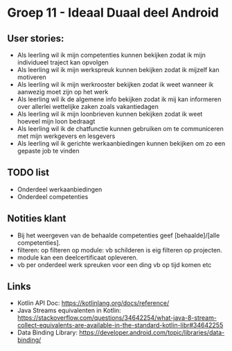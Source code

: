 # Groep 11 - Ideaal Duaal deel Android

## User stories:
* Als leerling wil ik mijn competenties kunnen bekijken zodat ik mijn individueel traject kan opvolgen
* Als leerling wil ik mijn werkspreuk kunnen bekijken zodat ik mijzelf kan motiveren
* Als leerling wil ik mijn werkrooster bekijken zodat ik weet wanneer ik aanwezig moet zijn op het werk
* Als leerling wil ik de algemene info bekijken zodat ik mij kan informeren over allerlei wettelijke zaken zoals vakantiedagen
* Als leerling wil ik mijn loonbrieven kunnen bekijken zodat ik weet hoeveel mijn loon bedraagt
* Als leerling wil ik de chatfunctie kunnen gebruiken om te communiceren met mijn werkgevers en lesgevers
* Als leerling wil ik gerichte werkaanbiedingen kunnen bekijken om zo een gepaste job te vinden

## TODO list
* Onderdeel werkaanbiedingen
* Onderdeel competenties

## Notities klant
* Bij het weergeven van de behaalde competenties geef [behaalde]/[alle competenties].
* filteren: op filteren op module: vb schilderen is eig filteren op projecten.
* module kan een deelcertificaat opleveren.
* vb per onderdeel werk spreuken voor een ding vb op tijd komen etc


## Links

* Kotlin API Doc: https://kotlinlang.org/docs/reference/
* Java Streams equivalenten in Kotlin: https://stackoverflow.com/questions/34642254/what-java-8-stream-collect-equivalents-are-available-in-the-standard-kotlin-libr#34642255
* Data Binding Library: https://developer.android.com/topic/libraries/data-binding/
